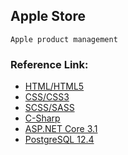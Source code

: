 ## Apple Store ##
`
Apple product management
`

### Reference Link: ###
- [HTML/HTML5](https://www.w3schools.com/html/)
- [CSS/CSS3](https://www.w3schools.com/css/)
- [SCSS/SASS](https://sass-lang.com/documentation)
- [C-Sharp](https://docs.microsoft.com/en-us/dotnet/csharp/)
- [ASP.NET Core 3.1](https://docs.microsoft.com/en-us/aspnet/core/getting-started/?view=aspnetcore-3.1&tabs=linux)
- [PostgreSQL 12.4](https://www.postgresqltutorial.com/)
